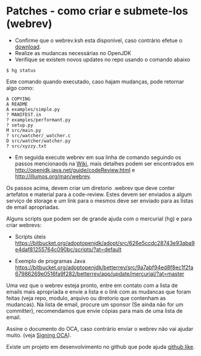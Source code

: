 # Patches - como criar e submete-los (webrev)

* Confirme que o webrev.ksh esta disponível, caso contrário efetue o [download](http://hg.openjdk.java.net/code-tools/webrev/raw-file/tip/webrev.ksh).
* Realize as mudancas necessárias no OpenJDK
* Verifique se existem novos updates no repo usando o comando abaixo

```
$ hg status
```

Este comando quando executado, caso hajam mudanças, pode retornar algo como:

```
A COPYING
A README
A examples/simple.py
? MANIFEST.in
? examples/performant.py
? setup.py
M src/main.py
? src/watcher/_watcher.c
D src/watcher/watcher.py
? src/xyzzy.txt
```

* Em seguida execute webrev em sua linha de comando seguindo os passos mencionaods na [Wiki](http://openjdk.java.net/guide/webrevHelp.html), mais detalhes podem ser encontrados em http://openjdk.java.net/guide/codeReview.html e http://illumos.org/man/webrev.

Os passos acima, devem criar um diretorio .webrev que deve conter artefatos e material para a code-review. Estes devem ser enviados a algum serviço de storage e um link para o mesmos deve ser enviado para as listas de email apropriadas.

Alguns scripts que podem ser de grande ajuda com o mercurial (hg) e para criar webrevs:

* Scripts úteis https://bitbucket.org/adoptopenjdk/adopt/src/626e5ccdc28743e93aba9e4daf81255764c090bc/scripts/?at=default

* Exemplo de programas Java
https://bitbucket.org/adoptopenjdk/betterrev/src/9a7abf94ed8f8ec1f2fa67986269e0516fa9f282/betterrev/app/update/mercurial/?at=master

Uma vez que o webrev esteja pronto, entre em contato com a lista de emails mais apropriada e envie a lista e o link com as mudancas que foram feitas (veja repo, modulo, arquivo ou diretorio que contenham as mudancas). Na lista de email, procure um sponsor (Se ainda não for um committer), recomendamos que envie cópias para mais de uma lista de email.

Assine o documento do OCA, caso contrário enviar o webrev não vai ajudar muito. (veja [Signing OCA](about_oca_-_signing_the_oca.md)).

Existe um projeto em desenvolvimento no github que pode ajuda [github like](https://bitbucket.org/adoptopenjdk/betterrev).